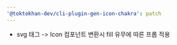```yaml
---
'@toktokhan-dev/cli-plugin-gen-icon-chakra': patch
---
```


- svg 태그 -> Icon 컴포넌트 변환시 fill 유무에 따른 프롭 적용
